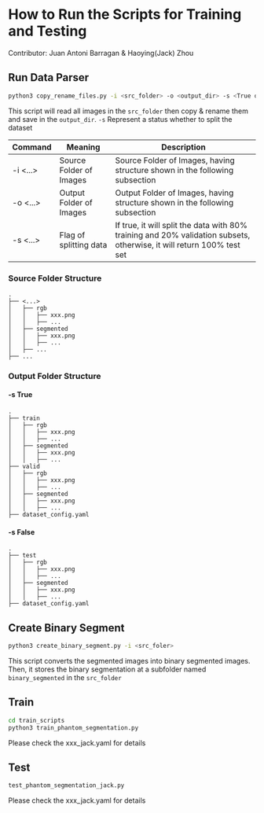 # How to Run the Scripts for Training and Testing
Contributor: Juan Antoni Barragan & Haoying(Jack) Zhou

## Run Data Parser

```bash
python3 copy_rename_files.py -i <src_folder> -o <output_dir> -s <True or False>
```

This script will read all images in the `src_folder` then copy & rename them and save in the `output_dir`. `-s` Represent a status whether to split the dataset

| Command  | Meaning                 | Description                                                                                                           |
|----------|-------------------------|-----------------------------------------------------------------------------------------------------------------------|
| -i <...> | Source Folder of Images | Source Folder of Images, having structure shown in the following subsection                                           |
| -o <...> | Output Folder of Images | Output Folder of Images, having structure shown in the following subsection                                           |
| -s <...> | Flag of splitting data  | If true, it will split the data with 80% training and 20% validation subsets, otherwise, it will return 100% test set |


### Source Folder Structure

```
.
├── <...>
│   ├── rgb
│   │   ├── xxx.png
│   │   ├── ...
│   ├── segmented
│   │   ├── xxx.png
│   │   ├── ...
│   ├── ...
├── ...
```

### Output Folder Structure

#### -s True

```
.
├── train
│   ├── rgb
│   │   ├── xxx.png
│   │   ├── ...
│   ├── segmented
│   │   ├── xxx.png
│   │   ├── ...
├── valid
│   ├── rgb
│   │   ├── xxx.png
│   │   ├── ...
│   ├── segmented
│   │   ├── xxx.png
│   │   ├── ...
├── dataset_config.yaml
```

#### -s False

```
.
├── test
│   ├── rgb
│   │   ├── xxx.png
│   │   ├── ...
│   ├── segmented
│   │   ├── xxx.png
│   │   ├── ...
├── dataset_config.yaml
```

## Create Binary Segment

```bash
python3 create_binary_segment.py -i <src_foler>
```

This script converts the segmented images into binary segmented images. Then, it stores the binary segmentation at a subfolder named `binary_segmented` in the `src_folder`

## Train

```bash
cd train_scripts
python3 train_phantom_segmentation.py
```

Please check the xxx_jack.yaml for details

## Test

```bash
test_phantom_segmentation_jack.py
```

Please check the xxx_jack.yaml for details